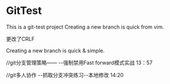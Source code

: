 # GitTest

This is a git-test project
Creating a new branch is quick from vim.

更改了CRLF

Creating a new branch is quick & simple.


//git分支管理策略——
	--强制禁用Fast forward模式实战	13：57

//git多人协作 
	--抓取分支冲突练习--本地修改	14:20